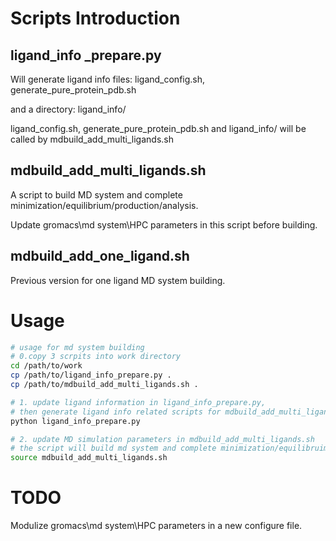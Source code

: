 # Scripts Introduction

## ligand_info _prepare.py

Will generate ligand info files: ligand_config.sh, generate_pure_protein_pdb.sh

and a directory: ligand_info/

ligand_config.sh, generate_pure_protein_pdb.sh and ligand_info/ will be called by mdbuild_add_multi_ligands.sh

## mdbuild_add_multi_ligands.sh

A script to build MD system and complete minimization/equilibrium/production/analysis.

Update gromacs\md system\HPC parameters in this script before building.

## mdbuild_add_one_ligand.sh

Previous version for one ligand MD system building.

# Usage

```bash
# usage for md system building 
# 0.copy 3 scrpits into work directory
cd /path/to/work
cp /path/to/ligand_info_prepare.py .
cp /path/to/mdbuild_add_multi_ligands.sh .

# 1. update ligand information in ligand_info_prepare.py,
# then generate ligand info related scripts for mdbuild_add_multi_ligands.sh
python ligand_info_prepare.py

# 2. update MD simulation parameters in mdbuild_add_multi_ligands.sh
# the script will build md system and complete minimization/equilibruim/production/analysis  
source mdbuild_add_multi_ligands.sh

```

# TODO

Modulize gromacs\md system\HPC parameters in a new configure file.
